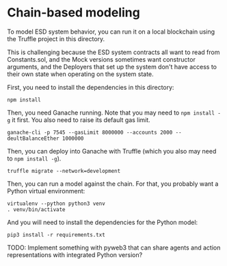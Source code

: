 # Chain-based modeling

To model ESD system behavior, you can run it on a local blockchain using the
Truffle project in this directory.

This is challenging because the ESD system contracts all want to read from
Constants.sol, and the Mock versions sometimes want constructor arguments, and
the Deployers that set up the system don't have access to their own state when
operating on the system state.

First, you need to install the dependencies in this directory:

```
npm install
```

Then, you need Ganache running. Note that you may need to `npm install -g` it first. You also need to raise its default gas limit.

```
ganache-cli -p 7545 --gasLimit 8000000 --accounts 2000 --deultBalanceEther 1000000
```

Then, you can deploy into Ganache with Truffle (which you also may need to `npm install -g`).

```
truffle migrate --network=development
```

Then, you can run a model against the chain. For that, you probably want a Python virtual environment:

```
virtualenv --python python3 venv
. venv/bin/activate
```

And you will need to install the dependencies for the Python model:

```
pip3 install -r requirements.txt
```


TODO: Implement something with pyweb3 that can share agents and action representations with integrated Python version?




